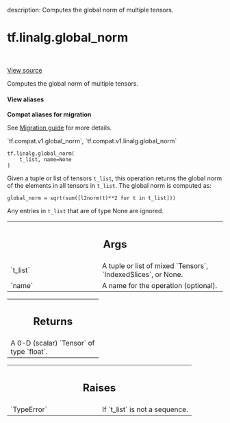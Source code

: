 description: Computes the global norm of multiple tensors.

<div itemscope itemtype="http://developers.google.com/ReferenceObject">
<meta itemprop="name" content="tf.linalg.global_norm" />
<meta itemprop="path" content="Stable" />
</div>

# tf.linalg.global_norm

<!-- Insert buttons and diff -->

<table class="tfo-notebook-buttons tfo-api nocontent" align="left">

</table>

<a target="_blank" href="/code/stable/tensorflow/python/ops/clip_ops.py">View source</a>



Computes the global norm of multiple tensors.

<section class="expandable">
  <h4 class="showalways">View aliases</h4>
  <p>
<b>Compat aliases for migration</b>
<p>See
<a href="https://www.tensorflow.org/guide/migrate">Migration guide</a> for
more details.</p>
<p>`tf.compat.v1.global_norm`, `tf.compat.v1.linalg.global_norm`</p>
</p>
</section>

<pre class="devsite-click-to-copy prettyprint lang-py tfo-signature-link">
<code>tf.linalg.global_norm(
    t_list, name=None
)
</code></pre>



<!-- Placeholder for "Used in" -->

Given a tuple or list of tensors `t_list`, this operation returns the
global norm of the elements in all tensors in `t_list`. The global norm is
computed as:

`global_norm = sqrt(sum([l2norm(t)**2 for t in t_list]))`

Any entries in `t_list` that are of type None are ignored.

<!-- Tabular view -->
 <table class="responsive fixed orange">
<colgroup><col width="214px"><col></colgroup>
<tr><th colspan="2"><h2 class="add-link">Args</h2></th></tr>

<tr>
<td>
`t_list`
</td>
<td>
A tuple or list of mixed `Tensors`, `IndexedSlices`, or None.
</td>
</tr><tr>
<td>
`name`
</td>
<td>
A name for the operation (optional).
</td>
</tr>
</table>



<!-- Tabular view -->
 <table class="responsive fixed orange">
<colgroup><col width="214px"><col></colgroup>
<tr><th colspan="2"><h2 class="add-link">Returns</h2></th></tr>
<tr class="alt">
<td colspan="2">
A 0-D (scalar) `Tensor` of type `float`.
</td>
</tr>

</table>



<!-- Tabular view -->
 <table class="responsive fixed orange">
<colgroup><col width="214px"><col></colgroup>
<tr><th colspan="2"><h2 class="add-link">Raises</h2></th></tr>

<tr>
<td>
`TypeError`
</td>
<td>
If `t_list` is not a sequence.
</td>
</tr>
</table>

